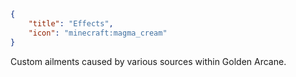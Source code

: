 ```json
{
    "title": "Effects",
    "icon": "minecraft:magma_cream"
}
```

Custom ailments caused by various sources within Golden Arcane.